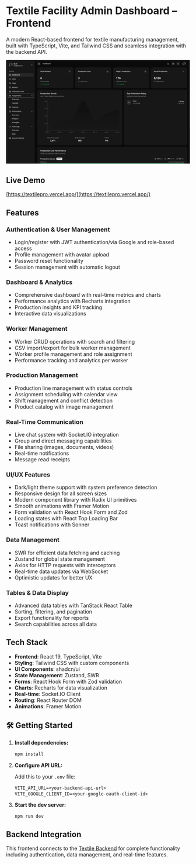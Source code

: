 # Textile Facility Admin Dashboard – Frontend

A modern React-based frontend for textile manufacturing management, built with TypeScript, Vite, and Tailwind CSS and seamless integration with the backend API.

![Dashboard Preview](./docs/dashboard.webp)

## Live Demo
[https://textilepro.vercel.app/](https://textilepro.vercel.app/)

## Features

### Authentication & User Management
- Login/register with JWT authentication/via Google and role-based access
- Profile management with avatar upload
- Password reset functionality
- Session management with automatic logout

### Dashboard & Analytics
- Comprehensive dashboard with real-time metrics and charts
- Performance analytics with Recharts integration
- Production insights and KPI tracking
- Interactive data visualizations

### Worker Management
- Worker CRUD operations with search and filtering
- CSV import/export for bulk worker management
- Worker profile management and role assignment
- Performance tracking and analytics per worker

### Production Management
- Production line management with status controls
- Assignment scheduling with calendar view
- Shift management and conflict detection
- Product catalog with image management

### Real-Time Communication
- Live chat system with Socket.IO integration
- Group and direct messaging capabilities
- File sharing (images, documents, videos)
- Real-time notifications
- Message read receipts

### UI/UX Features
- Dark/light theme support with system preference detection
- Responsive design for all screen sizes
- Modern component library with Radix UI primitives
- Smooth animations with Framer Motion
- Form validation with React Hook Form and Zod
- Loading states with React Top Loading Bar
- Toast notifications with Sonner

### Data Management
- SWR for efficient data fetching and caching
- Zustand for global state management
- Axios for HTTP requests with interceptors
- Real-time data updates via WebSocket
- Optimistic updates for better UX

### Tables & Data Display
- Advanced data tables with TanStack React Table
- Sorting, filtering, and pagination
- Export functionality for reports
- Search capabilities across all data


## Tech Stack

- **Frontend**: React 19, TypeScript, Vite
- **Styling**: Tailwind CSS with custom components
- **UI Components**: shadcn/ui
- **State Management**: Zustand, SWR
- **Forms**: React Hook Form with Zod validation  
- **Charts**: Recharts for data visualization
- **Real-time**: Socket.IO Client
- **Routing**: React Router DOM
- **Animations**: Framer Motion


## 🛠️ Getting Started
1. **Install dependencies:**

   ```bash
   npm install
   ```

2. **Configure API URL:**

   Add this to your `.env` file:
   ```env
   VITE_API_URL=<your-backend-api-url>
   VITE_GOOGLE_CLIENT_ID=<your-google-oauth-client-id>
   ```

3. **Start the dev server:**

   ```bash
   npm run dev
   ```



## Backend Integration

This frontend connects to the [Textile Backend](https://github.com/Njahi98/textile-backend) for complete functionality including authentication, data management, and real-time features.
